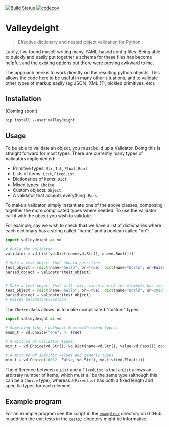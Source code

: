[![Build Status](https://img.shields.io/travis/benkrikler/valleydeight/master.svg?style=for-the-badge&longCache=true)](https://travis-ci.org/benkrikler/valleydeight)
[![codecov](https://img.shields.io/codecov/c/github/benkrikler/valleydeight/master.svg?style=for-the-badge&longCache=true)](https://codecov.io/gh/benkrikler/valleydeight)

Valleydeight
===========

> Effective dictionary and nested object validation for Python

Lately, I've found myself writing many YAML-based config files.
Being able to quickly and easily put together a schema for these files has become helpful, and the existing options out there were proving awkward to me.

The approach here is to work directly on the resulting python objects.
This allows the code here to be useful in many other situations, and to validate other types of markup easily (eg JSON, XML (?), pickled primitives, etc).

## Installation
(Coming soon:)
```
pip install --user valleydeight
```

## Usage
To be able to validate an object, you must build up a Validator.  Doing this is straight forward for most types.
There are currently many types of Validators implemented:
* Primitive types: `Str`, `Int`, `Float`, `Bool`
* Lists of items: `List`, `FixedList`
* Dictionaries of items: `Dict`
* Mixed types: `Choice`
* Custom objects: `Object`
* A validator that accepts everything: `Pass`

To make a validator, simply instantiate one of the above classes, composing together the more complicated types where needed.
To use the validator call it with the object you wish to validate.

For example, say we wish to check that we have a list of dictionaries where each dictionary has a string called "name" and a boolean called "on":
```python
import valleydeight as vd

# Build the validator
validator = vd.List(vd.Dict(name=vd.Str(), on=vd.Bool()))

# Make a test object that should pass fine
test_object = [dict(name="hello", on=True), dict(name="World", on=False)]
parsed_object = validator(test_object)


# Make a test object that will fail, since one of the elements has the wrong type:
test_object = [dict(name="hello", on=True), dict(name="World", on=2018)]
parsed_object = validator(test_object)
# Raises ValidatorException
```

The `Choice` class allows us to make complicated "custom" types:
```python
import valleydeight as vd

# Something like a pythonic Enum with mixed types:
enum_t = vd.Choice("one", 4, True)

# A mixture of validator types:
mix_t = vd.Choice(vd.Str(), vd.Dict(name=vd.Str(), value=vd.Pass()).opts(need_all_keys=True))

# A mixture of specific values and generic types
mix_t = vd.Choice(10012, False, vd.Str(), vd.List(vd.Float()))
```

The difference between a `List` and a `FixedList` is that a `List` allows an
arbitrary number of items, which must all be the same type (although this can
be a `Choice` type), whereas a `FixedList` has both a fixed length and specific types for each element.

## Example program
For an example program see the script in the [`examples/`](https://github.com/benkrikler/valleydeight/tree/master/examples) directory on GitHub.
In addition the unit tests in the [`tests/`](https://github.com/benkrikler/valleydeight/tree/master/tests) directory might be informative.
